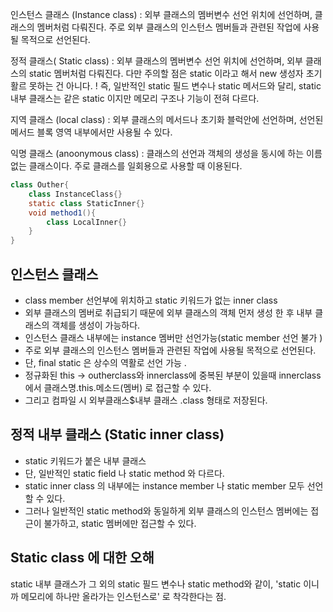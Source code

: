 인스턴스 클래스 (Instance class) : 외부 클래스의 멤버변수 선언 위치에 선언하며, 클래스의 멤버처럼 다뤄진다. 
주로 외부 클래스의 인스턴스 멤버들과 관련된 작업에 사용될 목적으로 선언된다. 

정적 클래스( Static class) : 외부 클래스의 멤버변수 선언 위치에 선언하며, 외부 클래스의 static 멤버처럼 다뤄진다. 
다만 주의할 점은 static 이라고 해서 new 생성자 초기활르 못하는 건 아니다. ! 
즉, 일반적인 static 필드 변수나 static 메서드와 달리, static 내부 클래스는 같은 static 이지만 메모리 구조나 기능이 전혀 다르다. 

지역 클래스 (local class) : 외부 클래스의 메서드나 초기화 블럭안에 선언하며, 선언된 메서드 블록 영역 내부에서만 사용될 수 있다. 

익명 클래스 (anoonymous class) : 클래스의 선언과 객체의 생성을 동시에 하는 이름없는 클래스이다. 주로 클래스를 일회용으로 사용할 때 이용된다. 
```java
class Outher{
	class InstanceClass{}
	static class StaticInner{}
	void method1(){
		class LocalInner{}
	}
}
```

## 인스턴스 클래스 
- class member 선언부에 위치하고 static 키워드가 없는 inner class 
- 외부 클래스의 멤버로 취급되기 때문에 외부 클래스의 객체 먼저 생성 한 후 내부 클래스의 객체를 생성이 가능하다. 
- 인스턴스 클래스 내부에는 instance 멤버만 선언가능(static member 선언 불가 )
- 주로 외부 클래스의 인스턴스 멤버들과 관련된 작업에 사용될 목적으로 선언된다. 
- 단, final static 은 상수의 역활로 선언 가능 .
- 정규화된 this -> outherclass와 innerclass에 중복된 부분이 있을때 innerclass에서 클래스명.this.메소드(멤버) 로 접근할 수 있다.
- 그리고 컴파일 시 외부클래스$내부 클래스 .class 형태로 저장된다. 
  
## 정적 내부 클래스 (Static inner class)
- static 키워드가 붙은 내부 클래스  
- 단, 일반적인 static field 나 static method 와 다르다. 
- static inner class 의 내부에는 instance member 나 static member 모두 선언 할 수 있다. 
- 그러나 일반적인 static method와 동일하게 외부 클래스의 인스턴스 멤버에는 접근이 불가하고, static 멤버에만 접근할 수 있다. 

## Static class 에 대한 오해 

static 내부 클래스가 그 외의 static 필드 변수나 static method와 같이, 'static 이니까 메모리에 하나만 올라가는 인스턴스로' 로 착각한다는 점.


